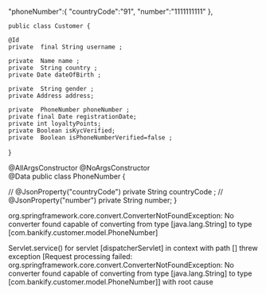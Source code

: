 "phoneNumber":{
          "countryCode":"91",
          "number":"1111111111"
    },

    public class Customer {

    @Id
    private  final String username ;

    private  Name name ;
    private  String country ;
    private Date dateOfBirth ;

    private  String gender ;
    private Address address;

    private  PhoneNumber phoneNumber ;
    private final Date registrationDate;
    private int loyaltyPoints;
    private Boolean isKycVerified;
    private  Boolean isPhoneNumberVerified=false ;

}



@AllArgsConstructor
@NoArgsConstructor             
@Data
public class PhoneNumber {

   // @JsonProperty("countryCode")
    private  String countryCode ;
   // @JsonProperty("number")
    private String number;
}

org.springframework.core.convert.ConverterNotFoundException: No converter found capable of converting from type [java.lang.String] to type [com.bankify.customer.model.PhoneNumber]

 Servlet.service() for servlet [dispatcherServlet] in context with path [] threw exception [Request processing failed: org.springframework.core.convert.ConverterNotFoundException: No converter found capable of converting from type [java.lang.String] to type [com.bankify.customer.model.PhoneNumber]] with root cause 

